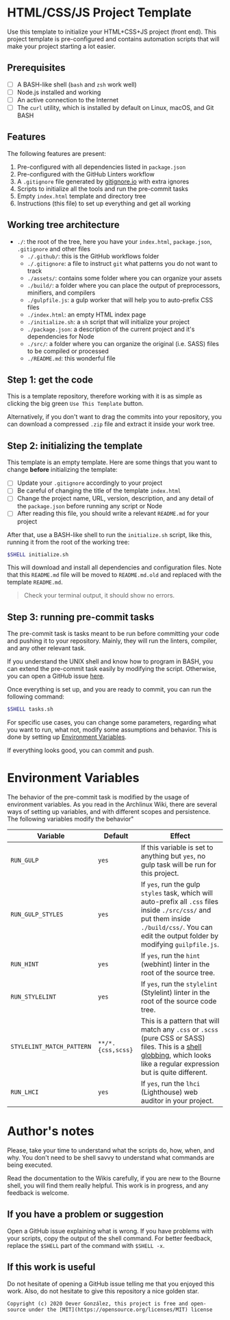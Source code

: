 HTML/CSS/JS Project Template
===
Use this template to initialize your HTML+CSS+JS project (front end). This project template is pre-configured and contains automation scripts that will make your project starting a lot easier.

## Prerequisites
- [ ] A BASH-like shell (`bash` and `zsh` work well)
- [ ] Node.js installed and working
- [ ] An active connection to the Internet
- [ ] The `curl` utility, which is installed by default on Linux, macOS, and Git BASH

## Features
The following features are present:

1. Pre-configured with all dependencies listed in `package.json`
1. Pre-configured with the GitHub Linters workflow
1. A `.gitignore` file generated by [gitignore.io](https://gitignore.io) with extra ignores
1. Scripts to initialize all the tools and run the pre-commit tasks
1. Empty `index.html` template and directory tree
1. Instructions (this file) to set up everything and get all working

## Working tree architecture

- `./`: the root of the tree, here you have your `index.html`, `package.json`, `.gitignore` and other files
  - `./.github/`: this is the GitHub workflows folder
  - `./.gitignore`: a file to instruct `git` what patterns you do not want to track
  - `./assets/`: contains some folder where you can organize your assets
  - `./build/`: a folder where you can place the output of preprocessors, minifiers, and compilers
  - `./gulpfile.js`: a gulp worker that will help you to auto-prefix CSS files
  - `./index.html`: an empty HTML index page
  - `./initialize.sh`: a `sh` script that will initialize your project
  - `./package.json`: a description of the current project and it's dependencies for Node
  - `./src/`: a folder where you can organize the original (i.e. SASS) files to be compiled or processed
  - `./README.md`: this wonderful file

## Step 1: get the code
This is a template repository, therefore working with it is as simple as clicking the big green `Use This Template` button.

Alternatively, if you don't want to drag the commits into your repository, you can download a compressed `.zip` file and extract it inside your work tree.

## Step 2: initializing the template
This template is an empty template. Here are some things that you want to change **before** initializing the template:

- [ ] Update your `.gitignore` accordingly to your project
- [ ] Be careful of changing the title of the template `index.html`
- [ ] Change the project name, URL, version, description, and any detail of the `package.json` before running any script or Node
- [ ] After reading this file, you should write a relevant `README.md` for your project

After that, use a BASH-like shell to run the `initialize.sh` script, like this, running it from the root of the working tree:
```sh
$SHELL initialize.sh
```
This will download and install all dependencies and configuration files. Note that this `README.md` file will be moved to `README.md.old` and replaced with the template `README.md`.

> Check your terminal output, it should show no errors.

## Step 3: running pre-commit tasks
The pre-commit task is tasks meant to be run before committing your code and pushing it to your repository. Mainly, they will run the linters, compiler, and any other relevant task.

If you understand the UNIX shell and know how to program in BASH, you can extend the pre-commit task easily by modifying the script. Otherwise, you can open a GitHub issue [here](../../issues).

Once everything is set up, and you are ready to commit, you can run the following command:
```sh
$SHELL tasks.sh
```

For specific use cases, you can change some parameters, regarding what you want to run, what not, modify some assumptions and behavior. This is done by setting up [Environment Variables](https://wiki.archlinux.org/index.php/environment_variables).

If everything looks good, you can commit and push.

Environment Variables
===
The behavior of the pre-commit task is modified by the usage of environment variables. As you read in the Archlinux Wiki, there are several ways of setting up variables, and with different scopes and persistence. The following variables modify the behavior"

| Variable | Default | Effect |
|-|-|-|
|`RUN_GULP`|`yes`|If this variable is set to anything but `yes`, no gulp task will be run for this project.
|`RUN_GULP_STYLES`|`yes`|If `yes`, run the gulp `styles` task, which will auto-prefix all `.css` files inside `./src/css/` and put them inside `./build/css/`. You can edit the output folder by modifying `guilpfile.js`.
|`RUN_HINT`|`yes`|If `yes`, run the `hint` (webhint) linter in the root of the source tree.|
|`RUN_STYLELINT`|`yes`|If `yes`, run the `stylelint` (Stylelint) linter in the root of the source code tree.|
|`STYLELINT_MATCH_PATTERN`|`**/*.{css,scss}`|This is a pattern that will match any `.css` or `.scss` (pure CSS or SASS) files. This is a [shell globbing](https://mywiki.wooledge.org/glob), which looks like a regular expression but is quite different.|
|`RUN_LHCI`|`yes`|If `yes`, run the `lhci` (Lighthouse) web auditor in your project.|

Author's notes
===
Please, take your time to understand what the scripts do, how, when, and why. You don't need to be shell savvy to understand what commands are being executed.

Read the documentation to the Wikis carefully, if you are new to the Bourne shell, you will find them really helpful. This work is in progress, and any feedback is welcome.

## If you have a problem or suggestion
Open a GitHub issue explaining what is wrong. If you have problems with your scripts, copy the output of the shell command. For better feedback, replace the `$SHELL` part of the command with `$SHELL -x`.

## If this work is useful
Do not hesitate of opening a GitHub issue telling me that you enjoyed this work. Also, do not hesitate to give this repository a nice golden star.

`Copyright (c) 2020 Oever González, this project is free and open-source under the [MIT](https://opensource.org/licenses/MIT) license`
